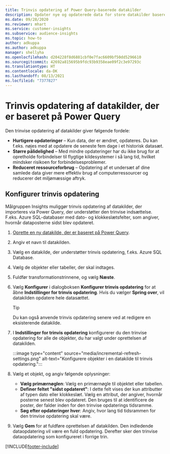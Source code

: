 ```yaml
---
title: Trinvis opdatering af Power Query-baserede datakilder
description: Opdater nye og opdaterede data for store datakilder baseret på Power Query.
ms.date: 09/28/2020
ms.reviewer: mhart
ms.service: customer-insights
ms.subservice: audience-insights
ms.topic: how-to
author: adkuppa
ms.author: adkuppa
manager: shellyha
ms.openlocfilehash: d204228f8d6881cbf0e7fac6609bf50dd5296610
ms.sourcegitcommit: 42692a815695b9fdc93b9358eae09f2c3e97293c
ms.translationtype: HT
ms.contentlocale: da-DK
ms.lasthandoff: 08/13/2021
ms.locfileid: "7377827"
---
```

# <a name="incremental-refresh-for-data-sources-based-on-power-query"></a>Trinvis opdatering af datakilder, der er baseret på Power Query

Den trinvise opdatering af datakilder giver følgende fordele:

- **Hurtigere opdateringer** – Kun data, der er ændret, opdateres. Du kan f.eks. nøjes med at opdatere de seneste fem dage i et historisk datasæt.
- **Større pålidelighed** – Med mindre opdateringer har du ikke brug for at opretholde forbindelser til flygtige kildesystemer i så lang tid, hvilket mindsker risikoen for forbindelsesproblemer.
- **Reduceret ressourceforbrug** – Opdatering af et undersæt af dine samlede data giver mere effektiv brug af computerressourcer og reducerer det miljømæssige aftryk.

## <a name="configure-incremental-refresh"></a>Konfigurer trinvis opdatering

Målgruppen Insights muliggør trinvis opdatering af datakilder, der importeres via Power Query, der understøtter den trinvise indsættelse. F.eks. Azure SQL-databaser med dato- og klokkeslætsfelter, som angiver, hvornår dataposterne sidst blev opdateret.

1. [Oprette en ny datakilde, der er baseret på Power Query](connect-power-query.md).

1. Angiv et navn til datakilden.

1. Vælg en datakilde, der understøtter trinvis opdatering, f.eks. Azure SQL Database.

1. Vælg de objekter eller tabeller, der skal indtages.

1. Fuldfør transformationstrinnene, og vælg **Næste**.

1. Vælg **Konfigurer** i dialogboksen **Konfigurer trinvis opdatering** for at åbne **Indstillinger for trinvis opdatering**. Hvis du vælger **Spring over**, vil datakilden opdatere hele datasættet.
   > [!TIP]
   > Du kan også anvende trinvis opdatering senere ved at redigere en eksisterende datakilde.

1. I **Indstillinger for trinvis opdatering** konfigurerer du den trinvise opdatering for alle de objekter, du har valgt under oprettelsen af datakilden.

   :::image type="content" source="media/incremental-refresh-settings.png" alt-text="Konfigurere objekter i en datakilde til trinvis opdatering.":::

1. Vælg et objekt, og angiv følgende oplysninger:

   - **Vælg primærnøglen**: Vælg en primærnøgle til objektet eller tabellen.
   - **Definer feltet "sidst opdateret"**: I dette felt vises der kun attributter af typen dato eller klokkeslæt. Vælg en attribut, der angiver, hvornår posterne senest blev opdateret. Den bruges til at identificere de poster, der falder inden for den trinvise opdaterings tidsramme.
   - **Søg efter opdateringer hver**: Angiv, hvor lang tid tidsrammen for den trinvise opdatering skal være.

1. Vælg **Gem** for at fuldføre oprettelsen af datakilden. Den indledende dataopdatering vil være en fuld opdatering. Derefter sker den trinvise dataopdatering som konfigureret i forrige trin.


[!INCLUDE[footer-include](../includes/footer-banner.md)]